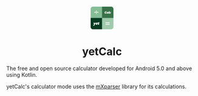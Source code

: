<p align="center">
  <img src="./img/icons/appico.png?raw=true" alt="yetCalc Icon" width="60" height="60"/>
</p>

<h1 align="center">yetCalc</h1>

The free and open source calculator developed for Android 5.0 and above using Kotlin.

yetCalc's calculator mode uses the [mXparser](https://mathparser.org/) library for its calculations.
